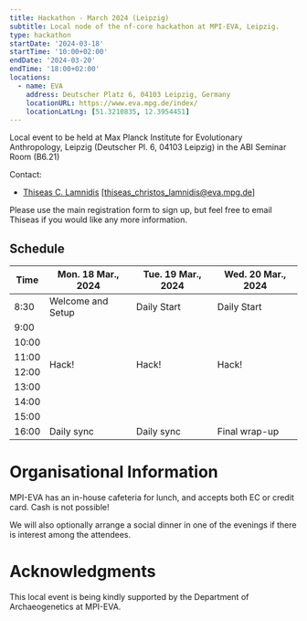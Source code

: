 ```yaml
---
title: Hackathon - March 2024 (Leipzig)
subtitle: Local node of the nf-core hackathon at MPI-EVA, Leipzig.
type: hackathon
startDate: '2024-03-18'
startTime: '10:00+02:00'
endDate: '2024-03-20'
endTime: '18:00+02:00'
locations:
  - name: EVA
    address: Deutscher Platz 6, 04103 Leipzig, Germany
    locationURL: https://www.eva.mpg.de/index/
    locationLatLng: [51.3210835, 12.3954451]
---
```


Local event to be held at Max Planck Institute for Evolutionary Anthropology, Leipzig (Deutscher Pl. 6, 04103 Leipzig) in the ABI Seminar Room (B6.21)

Contact:

- [<i class="fab fa-slack"></i> Thiseas C. Lamnidis](https://nfcore.slack.com/team/UGUJX37FV) [thiseas_christos_lamnidis@eva.mpg.de]

Please use the main registration form to sign up, but feel free to email Thiseas if you would like any more information.

## Schedule

<div class="table-responsive">
    <table class="table table-hover table-sm table-bordered">
        <thead>
            <tr>
                <th>Time</th>
                <th>Mon. 18 Mar., 2024</th>
                <th>Tue. 19 Mar., 2024</th>
                <th>Wed. 20 Mar., 2024</th>
            </tr>
            </thead>
            <tbody>
            <tr>
                <td>8:30</td>
                <td background-color:navy; rowspan="1">Welcome and Setup</td>
                <td background-color:navy; rowspan="1">Daily Start</td>
                <td background-color:navy; rowspan="1">Daily Start</td>
            </tr>
                <td>9:00</td>
                <td rowspan="6">Hack!</td>
                <td rowspan="6">Hack!</td>
                <td rowspan="6">Hack!</td>
            </tr>
                <td>10:00</td>
            <tr>
                <td>11:00</td>
            </tr>
            <tr>
                <td>12:00</td>
            </tr>
            <tr>
                <td>13:00</td>
            </tr>
            <tr>
                <td>14:00</td>
            </tr>
            <tr>
                <td>15:00</td>
            </tr>
            <tr>
                <td>16:00</td>
                <td background-color:navy; rowspan="1">Daily sync</td>
                <td background-color:navy; rowspan="1">Daily sync</td>
                <td background-color:navy; rowspan="1">Final wrap-up</td>
            </tr>
        </tbody>
    </table>
</div>

# Organisational Information

MPI-EVA has an in-house cafeteria for lunch, and accepts both EC or credit card. Cash is not possible!

We will also optionally arrange a social dinner in one of the evenings if there is interest among the attendees.

# Acknowledgments

This local event is being kindly supported by the Department of Archaeogenetics at MPI-EVA.
